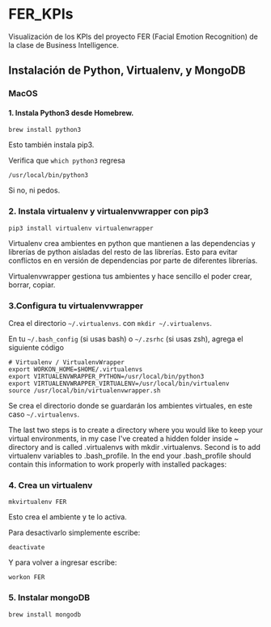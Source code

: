 # FER_KPIs
Visualización de los KPIs del proyecto FER (Facial Emotion Recognition) de la clase de Business Intelligence.

## Instalación de Python, Virtualenv, y MongoDB
### MacOS
#### 1. Instala Python3 desde Homebrew.

```
brew install python3
```

Esto también instala pip3.

Verifica que `which python3` regresa 
```
/usr/local/bin/python3
```

Si no, ni pedos.

### 2. Instala virtualenv y virtualenvwrapper con pip3
`pip3 install virtualenv virtualenwrapper`

Virtualenv crea ambientes en python que mantienen a las dependencias y librerías de python aisladas del resto de las librerías. Esto para evitar conflictos en en versión de dependencias por parte de diferentes librerías.

Virtualenvwrapper gestiona tus ambientes y hace sencillo el poder crear, borrar, copiar.

### 3.Configura tu virtualenvwrapper
Crea el directorio `~/.virtualenvs`. con `mkdir ~/.virtualenvs`.

En tu `~/.bash_config` (si usas bash) o `~/.zsrhc` (si usas zsh), agrega el siguiente código
```
# Virtualenv / VirtualenvWrapper
export WORKON_HOME=$HOME/.virtualenvs
export VIRTUALENVWRAPPER_PYTHON=/usr/local/bin/python3
export VIRTUALENVWRAPPER_VIRTUALENV=/usr/local/bin/virtualenv
source /usr/local/bin/virtualenvwrapper.sh
```

Se crea el directorio donde se guardarán los ambientes virtuales, en este caso `~/.virtualenvs`.

The last two steps is to create a directory where you would like to keep your virtual environments, in my case I've created a hidden folder inside ~ directory and is called .virtualenvs with mkdir .virtualenvs. Second is to add virtualenv variables to .bash_profile. In the end your .bash_profile should contain this information to work properly with installed packages:

### 4. Crea un virtualenv
```
mkvirtualenv FER
```
Esto crea el ambiente y te lo activa.

Para desactivarlo simplemente escribe:
```
deactivate
```

Y para volver a ingresar escribe:
```
workon FER
```

### 5. Instalar mongoDB
```
brew install mongodb
```


